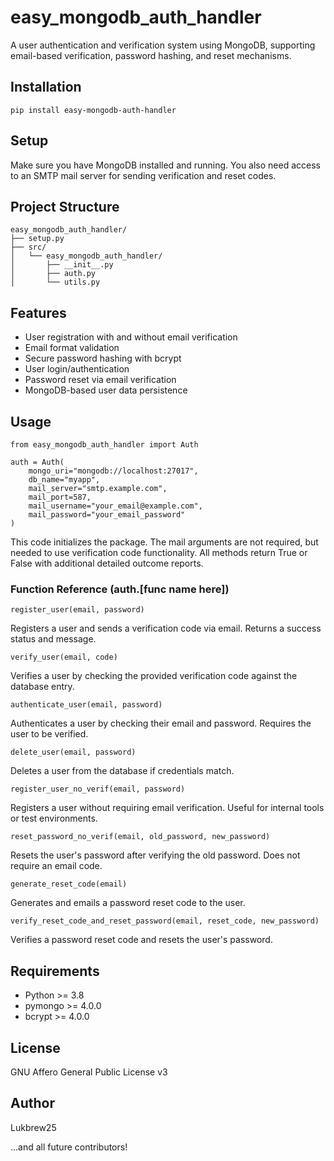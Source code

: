 # easy_mongodb_auth_handler

A user authentication and verification system using MongoDB, supporting email-based verification, password hashing, and reset mechanisms.

## Installation

```
pip install easy-mongodb-auth-handler
```

## Setup

Make sure you have MongoDB installed and running. You also need access to an SMTP mail server for sending verification and reset codes.

## Project Structure

```
easy_mongodb_auth_handler/
├── setup.py
├── src/
│   └── easy_mongodb_auth_handler/
│       ├── __init__.py
│       ├── auth.py
│       └── utils.py
```

## Features

- User registration with and without email verification
- Email format validation
- Secure password hashing with bcrypt
- User login/authentication
- Password reset via email verification
- MongoDB-based user data persistence

## Usage

```
from easy_mongodb_auth_handler import Auth

auth = Auth(
    mongo_uri="mongodb://localhost:27017",
    db_name="myapp",
    mail_server="smtp.example.com",
    mail_port=587,
    mail_username="your_email@example.com",
    mail_password="your_email_password"
)
```
This code initializes the package. The mail arguments are not required, but needed to use verification code functionality. All methods return True or False with additional detailed outcome reports.

### Function Reference (auth.[func name here])
```
register_user(email, password)
```
Registers a user and sends a verification code via email. Returns a success status and message.

```
verify_user(email, code)
```
Verifies a user by checking the provided verification code against the database entry.

```
authenticate_user(email, password)
```
Authenticates a user by checking their email and password. Requires the user to be verified.

```
delete_user(email, password) 
```
Deletes a user from the database if credentials match.

```
register_user_no_verif(email, password)  
```
Registers a user without requiring email verification. Useful for internal tools or test environments.

```
reset_password_no_verif(email, old_password, new_password)
```
Resets the user's password after verifying the old password. Does not require an email code.

```
generate_reset_code(email)
```
Generates and emails a password reset code to the user.

```
verify_reset_code_and_reset_password(email, reset_code, new_password)  
```
Verifies a password reset code and resets the user's password.

## Requirements

- Python >= 3.8
- pymongo >= 4.0.0
- bcrypt >= 4.0.0

## License

GNU Affero General Public License v3

## Author

Lukbrew25

...and all future contributors!
